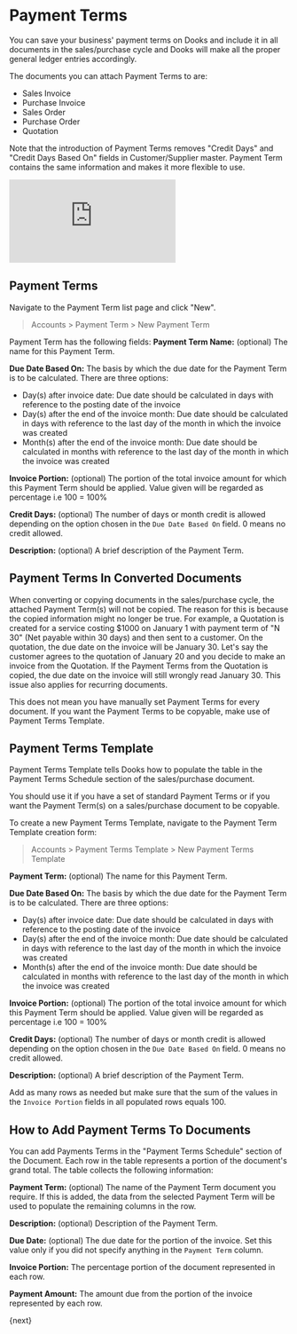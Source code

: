 <!-- add-breadcrumbs -->
# Payment Terms
You can save your business' payment terms on Dooks and include it in all documents in the sales/purchase cycle and Dooks will make all the proper general ledger entries accordingly.

The documents you can attach Payment Terms to are:
- Sales Invoice
- Purchase Invoice
- Sales Order
- Purchase Order
- Quotation

Note that the introduction of Payment Terms removes "Credit Days" and "Credit Days Based On" fields in Customer/Supplier master. Payment Term contains the same information and makes it more flexible to use.

<div class="embed-container">
    <iframe src="https://www.youtube.com/embed/Z91oWYJx6yA?rel=0" frameborder="0" allow="autoplay; encrypted-media" allowfullscreen></iframe>
</div>

## Payment Terms
Navigate to the Payment Term list page and click "New".
> Accounts > Payment Term > New Payment Term

Payment Term has the following fields:
**Payment Term Name:** (optional) The name for this Payment Term.

**Due Date Based On:** The basis by which the due date for the Payment Term is to be calculated. There are three options:
- Day(s) after invoice date: Due date should be calculated in days with reference to the posting date of the invoice
- Day(s) after the end of the invoice month: Due date should be calculated in days with reference to the last day of the month in which the invoice was created
- Month(s) after the end of the invoice month: Due date should be calculated in months with reference to the last day of the month in which the invoice was created

**Invoice Portion:** (optional) The portion of the total invoice amount for which this Payment Term should be applied. Value given will be regarded as percentage i.e 100 = 100%

**Credit Days:** (optional) The number of days or month credit is allowed depending on the option chosen in the `Due Date Based On` field. 0 means no credit allowed.

**Description:** (optional) A brief description of the Payment Term.

## Payment Terms In Converted Documents
When converting or copying documents in the sales/purchase cycle, the attached Payment Term(s) will not be copied. The reason for this is because the copied information might no longer be true. For example, a Quotation is created for a service costing $1000 on January 1 with payment term of "N 30" (Net payable within 30 days) and then sent to a customer. On the quotation, the due date on the invoice will be January 30. Let's say the customer agrees to the quotation of January 20 and you decide to make an invoice from the Quotation. If the Payment Terms from the Quotation is copied, the due date on the invoice will still wrongly read January 30. This issue also applies for recurring documents.

This does not mean you have manually set Payment Terms for every document. If you want the Payment Terms to be copyable, make use of Payment Terms Template.

##  Payment Terms Template
Payment Terms Template tells Dooks how to populate the table in the Payment Terms Schedule section of the sales/purchase document.
 
You should use it if you have a set of standard Payment Terms or if you want the Payment Term(s) on a sales/purchase document to be copyable.

To create a new Payment Terms Template, navigate to the Payment Term Template creation form:
> Accounts > Payment Terms Template > New Payment Terms Template

**Payment Term:** (optional) The name for this Payment Term.

**Due Date Based On:** The basis by which the due date for the Payment Term is to be calculated. There are three options:
- Day(s) after invoice date: Due date should be calculated in days with reference to the posting date of the invoice
- Day(s) after the end of the invoice month: Due date should be calculated in days with reference to the last day of the month in which the invoice was created
- Month(s) after the end of the invoice month: Due date should be calculated in months with reference to the last day of the month in which the invoice was created

**Invoice Portion:** (optional) The portion of the total invoice amount for which this Payment Term should be applied. Value given will be regarded as percentage i.e 100 = 100%

**Credit Days:** (optional) The number of days or month credit is allowed depending on the option chosen in the `Due Date Based On` field. 0 means no credit allowed.

**Description:** (optional) A brief description of the Payment Term.

Add as many rows as needed but make sure that the sum of the values in the `Invoice Portion` fields in all populated rows equals 100.

## How to Add Payment Terms To Documents
You can add Payments Terms in the "Payment Terms Schedule" section of the Document. Each row in the table represents a portion of the document's grand total. The table collects the following information:

**Payment Term:** (optional) The name of the Payment Term document you require. If this is added, the data from the selected Payment Term will be used to populate the remaining columns in the row.

**Description:** (optional) Description of the Payment Term.

**Due Date:** (optional) The due date for the portion of the invoice. Set this value only if you did not specify anything in the `Payment Term` column.

**Invoice Portion:** The percentage portion of the document represented in each row.

**Payment Amount:** The amount due from the portion of the invoice represented by each row.

{next}
